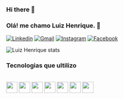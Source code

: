 ### Hi there 👋

### Olá! me chamo Luiz Henrique. 👋

[![Linkedin](https://img.shields.io/badge/LinkedIn-0077B5?style=for-the-badge&logo=linkedin&logoColor=white)](https://linkedin.com/in/luiz-henrique-200779144/)
[![Gmail](https://img.shields.io/badge/Gmail-D14836?style=for-the-badge&logo=gmail&logoColor=white)](https://luiz.lhrodrigues@gmail.com)
[![Instagram](https://img.shields.io/badge/Instagram-E4405F?style=for-the-badge&logo=instagram&logoColor=white)](https://instagram.com/henrique.lhr)
[![Facebook](https://img.shields.io/badge/Facebook-1877F2?style=for-the-badge&logo=facebook&logoColor=white)](https://facebook.com/henrique.lankaster)

![Luiz Henrique stats](https://github-readme-stats.vercel.app/api?username=luizlhrodrigues&show_icons=true&theme=gruvbox)

### Tecnologias que ultilizo

<div stule="display: inline_block"><br>
    <img align="center alt="luizlhrodrigues" height="30" wudth="40" src="https://cdn.jsdelivr.net/gh/devicons/devicon/icons/html5/html5-original.svg" />
    <img align="center alt="luizlhrodrigues" height="30" wudth="40" src="https://cdn.jsdelivr.net/gh/devicons/devicon/icons/css3/css3-original.svg" />
    <img align="center alt="luizlhrodrigues" height="30" wudth="40" src="https://cdn.jsdelivr.net/gh/devicons/devicon/icons/javascript/javascript-original.svg">
    <img align="center alt="luizlhrodrigues" height="30" wudth="40" src="https://cdn.jsdelivr.net/gh/devicons/devicon/icons/typescript/typescript-original.svg" />
    <img align="center alt="luizlhrodrigues" height="30" wudth="40" src="https://cdn.jsdelivr.net/gh/devicons/devicon/icons/nodejs/nodejs-original-wordmark.svg" />
    <img align="center alt="luizlhrodrigues" height="30" wudth="40" src="https://cdn.jsdelivr.net/gh/devicons/devicon/icons/angularjs/angularjs-original.svg" />
    <img align="center alt="luizlhrodrigues" height="30" wudth="40" src="https://cdn.jsdelivr.net/gh/devicons/devicon/icons/kotlin/kotlin-original.svg" />
    
</div>
